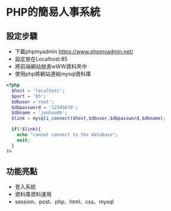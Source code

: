 # PHP的簡易人事系統

## 設定步驟
* 下載phpmyadmin https://www.phpmyadmin.net/
* 設定放在Localhost:85
* 將前端網站放進wWW資料夾中
* 使用php將網站連結mysql資料庫

```php
<?php
  $host = 'localhost';
  $port = '85';
  $dbuser ='root';
  $dbpassword = '12345678';
  $dbname = 'junhoudb';
  $link = mysqli_connect($host,$dbuser,$dbpassword,$dbname);

  if(!$link){
    echo "cannot connect to the database";
    exit;
  }
?>
```

## 功能亮點
* 登入系統
* 資料庫資料運用
* session、post、php、html、css、mysql